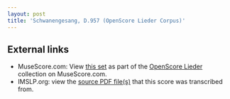 ```yaml
---
layout: post
title: 'Schwanengesang, D.957 (OpenScore Lieder Corpus)'
---
```


## External links

- MuseScore.com: View [this set] as part of the [OpenScore Lieder] collection on MuseScore.com.
- IMSLP.org: view the [source PDF file(s)][IMSLP] that this score was transcribed from.

[IMSLP]: https://imslp.org/wiki/Special:ReverseLookup/60828
[this set]: https://musescore.com/openscore-lieder-corpus/sets/5004836
[OpenScore Lieder]: https://musescore.com/openscore-lieder-corpus

